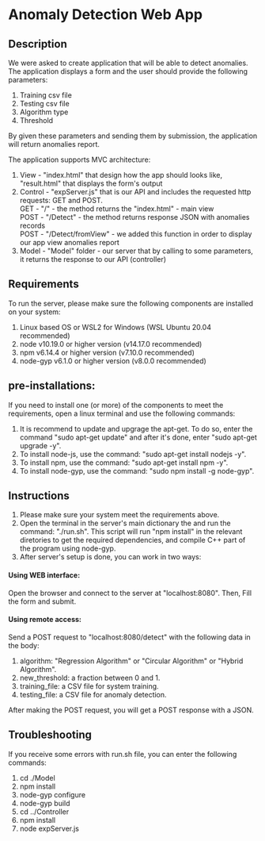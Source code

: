 # Anomaly Detection Web App

## Description

We were asked to create application that will be able to detect anomalies.
The application displays a form and the user should provide the following parameters:

1. Training csv file
2. Testing csv file
3. Algorithm type
4. Threshold

By given these parameters and sending them by submission, the application will return anomalies report.

The application supports MVC architecture:

1. View - "index.html" that design how the app should looks like, "result.html" that displays the form's output  
2. Control - "expServer.js" that is our API and includes the requested http requests: GET and POST.  
   GET - "/" - the method returns the "index.html" - main view  
   POST - "/Detect" - the method returns response JSON with anomalies records  
   POST - "/Detect/fromView" - we added this function in order to display our app view anomalies report  
4. Model - "Model" folder - our server that by calling to some parameters, it returns the response to our API (controller)  



## Requirements

To run the server, please make sure the following components are installed on your system:
1. Linux based OS or WSL2 for Windows (WSL Ubuntu 20.04 recommended)
2. node v10.19.0 or higher version (v14.17.0 recommended)
3. npm v6.14.4 or higher version (v7.10.0 recommended)
4. node-gyp v6.1.0 or higher version (v8.0.0 recommended)

## pre-installations:

If you need to install one (or more) of the components to meet the requirements, open a linux terminal and use the following commands:
1. It is recommend to update and upgrage the apt-get. To do so, enter the command "sudo apt-get update" and after it's done, enter "sudo apt-get upgrade -y".
2. To install node-js, use the command: "sudo apt-get install nodejs -y".
3. To install npm, use the command: "sudo apt-get install npm -y".
4. To install node-gyp, use the command: "sudo npm install -g node-gyp".

## Instructions

1. Please make sure your system meet the requirements above.
2. Open the terminal in the server's main dictionary the and run the command: "./run.sh". This script will run "npm install" in the relevant diretories to get the required dependencies, and compile C++ part of the program using node-gyp.
3. After server's setup is done, you can work in two ways:

#### Using WEB interface:

Open the browser and connect to the server at "localhost:8080". Then, Fill the form and submit.

#### Using remote access:

Send a POST request to "localhost:8080/detect" with the following data in the body:  
1. algorithm: "Regression Algorithm" or "Circular Algorithm" or "Hybrid Algorithm".
2. new_threshold: a fraction between 0 and 1.
3. training_file: a CSV file for system training.
4. testing_file: a CSV file for anomaly detection.

After making the POST request, you will get a POST response with a JSON.

## Troubleshooting

If you receive some errors with run.sh file, you can enter the following commands:
1. cd ./Model
2. npm install
3. node-gyp configure
4. node-gyp build
5. cd ../Controller
6. npm install
7. node expServer.js 
